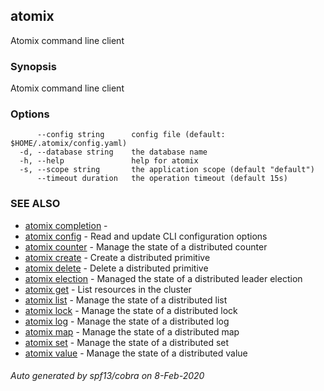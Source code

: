 ## atomix

Atomix command line client

### Synopsis

Atomix command line client

### Options

```
      --config string      config file (default: $HOME/.atomix/config.yaml)
  -d, --database string    the database name
  -h, --help               help for atomix
  -s, --scope string       the application scope (default "default")
      --timeout duration   the operation timeout (default 15s)
```

### SEE ALSO

* [atomix completion](atomix_completion.md)	 - 
* [atomix config](atomix_config.md)	 - Read and update CLI configuration options
* [atomix counter](atomix_counter.md)	 - Manage the state of a distributed counter
* [atomix create](atomix_create.md)	 - Create a distributed primitive
* [atomix delete](atomix_delete.md)	 - Delete a distributed primitive
* [atomix election](atomix_election.md)	 - Managed the state of a distributed leader election
* [atomix get](atomix_get.md)	 - List resources in the cluster
* [atomix list](atomix_list.md)	 - Manage the state of a distributed list
* [atomix lock](atomix_lock.md)	 - Manage the state of a distributed lock
* [atomix log](atomix_log.md)	 - Manage the state of a distributed log
* [atomix map](atomix_map.md)	 - Manage the state of a distributed map
* [atomix set](atomix_set.md)	 - Manage the state of a distributed set
* [atomix value](atomix_value.md)	 - Manage the state of a distributed value

###### Auto generated by spf13/cobra on 8-Feb-2020
